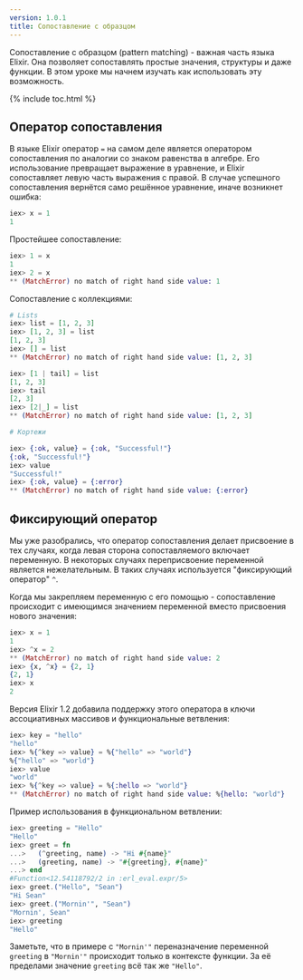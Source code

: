 ```yaml
---
version: 1.0.1
title: Сопоставление с образцом
---
```


Сопоставление с образцом (pattern matching) - важная часть языка Elixir. Она позволяет сопоставлять простые значения, структуры и даже функции. В этом уроке мы начнем изучать как использовать эту возможность.

{% include toc.html %}

## Оператор сопоставления

В языке Elixir оператор `=` на самом деле является оператором сопоставления по аналогии со знаком равенства в алгебре. Его использование превращает выражение в уравнение, и Elixir сопоставляет левую часть выражения с правой. В случае успешного сопоставления вернётся само решённое уравнение, иначе возникнет ошибка:

```elixir
iex> x = 1
1
```

Простейшее сопоставление:

```elixir
iex> 1 = x
1
iex> 2 = x
** (MatchError) no match of right hand side value: 1
```

Сопоставление с коллекциями:

```elixir
# Lists
iex> list = [1, 2, 3]
iex> [1, 2, 3] = list
[1, 2, 3]
iex> [] = list
** (MatchError) no match of right hand side value: [1, 2, 3]

iex> [1 | tail] = list
[1, 2, 3]
iex> tail
[2, 3]
iex> [2|_] = list
** (MatchError) no match of right hand side value: [1, 2, 3]

# Кортежи

iex> {:ok, value} = {:ok, "Successful!"}
{:ok, "Successful!"}
iex> value
"Successful!"
iex> {:ok, value} = {:error}
** (MatchError) no match of right hand side value: {:error}
```

## Фиксирующий оператор

Мы уже разобрались, что оператор сопоставления делает присвоение в тех случаях, когда левая сторона сопоставляемого включает переменную. В некоторых случаях переприсвоение переменной является нежелательным. В таких случаях используется "фиксирующий оператор" `^`.

Когда мы закрепляем переменную с его помощью - сопоставление происходит с имеющимся значением переменной вместо присвоения нового значения:

```elixir
iex> x = 1
1
iex> ^x = 2
** (MatchError) no match of right hand side value: 2
iex> {x, ^x} = {2, 1}
{2, 1}
iex> x
2
```

Версия Elixir 1.2 добавила поддержку этого оператора в ключи ассоциативных массивов и функциональные ветвления:

```elixir
iex> key = "hello"
"hello"
iex> %{^key => value} = %{"hello" => "world"}
%{"hello" => "world"}
iex> value
"world"
iex> %{^key => value} = %{:hello => "world"}
** (MatchError) no match of right hand side value: %{hello: "world"}
```

Пример использования в функциональном ветвлении:

```elixir
iex> greeting = "Hello"
"Hello"
iex> greet = fn
...>   (^greeting, name) -> "Hi #{name}"
...>   (greeting, name) -> "#{greeting}, #{name}"
...> end
#Function<12.54118792/2 in :erl_eval.expr/5>
iex> greet.("Hello", "Sean")
"Hi Sean"
iex> greet.("Mornin'", "Sean")
"Mornin', Sean"
iex> greeting
"Hello"
```

Заметьте, что в примере с `"Mornin'"` переназначение переменной `greeting` в `"Mornin'"` происходит только в контексте функции. За её пределами значение `greeting` всё так же `"Hello"`.
